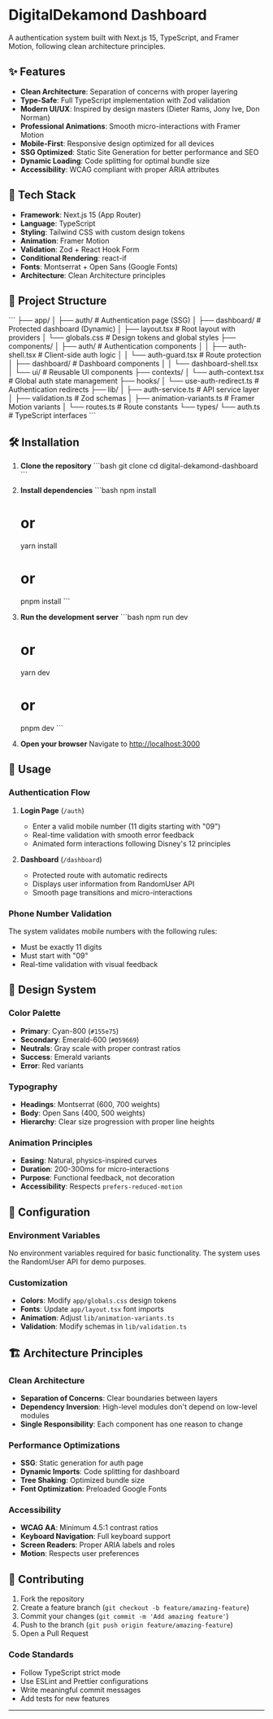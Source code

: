 # DigitalDekamond Dashboard

A authentication system built with Next.js 15, TypeScript, and Framer Motion, following clean architecture principles.

## ✨ Features

- **Clean Architecture**: Separation of concerns with proper layering
- **Type-Safe**: Full TypeScript implementation with Zod validation
- **Modern UI/UX**: Inspired by design masters (Dieter Rams, Jony Ive, Don Norman)
- **Professional Animations**: Smooth micro-interactions with Framer Motion
- **Mobile-First**: Responsive design optimized for all devices
- **SSG Optimized**: Static Site Generation for better performance and SEO
- **Dynamic Loading**: Code splitting for optimal bundle size
- **Accessibility**: WCAG compliant with proper ARIA attributes

## 🚀 Tech Stack

- **Framework**: Next.js 15 (App Router)
- **Language**: TypeScript
- **Styling**: Tailwind CSS with custom design tokens
- **Animation**: Framer Motion
- **Validation**: Zod + React Hook Form
- **Conditional Rendering**: react-if
- **Fonts**: Montserrat + Open Sans (Google Fonts)
- **Architecture**: Clean Architecture principles

## 📁 Project Structure

\`\`\`
├── app/
│   ├── auth/                 # Authentication page (SSG)
│   ├── dashboard/            # Protected dashboard (Dynamic)
│   ├── layout.tsx           # Root layout with providers
│   └── globals.css          # Design tokens and global styles
├── components/
│   ├── auth/                # Authentication components
│   │   ├── auth-shell.tsx   # Client-side auth logic
│   │   └── auth-guard.tsx   # Route protection
│   ├── dashboard/           # Dashboard components
│   │   └── dashboard-shell.tsx
│   └── ui/                  # Reusable UI components
├── contexts/
│   └── auth-context.tsx     # Global auth state management
├── hooks/
│   └── use-auth-redirect.ts # Authentication redirects
├── lib/
│   ├── auth-service.ts      # API service layer
│   ├── validation.ts        # Zod schemas
│   ├── animation-variants.ts # Framer Motion variants
│   └── routes.ts           # Route constants
└── types/
    └── auth.ts             # TypeScript interfaces
\`\`\`

## 🛠️ Installation

1. **Clone the repository**
   \`\`\`bash
   git clone <repository-url>
   cd digital-dekamond-dashboard
   \`\`\`

2. **Install dependencies**
   \`\`\`bash
   npm install
   # or
   yarn install
   # or
   pnpm install
   \`\`\`

3. **Run the development server**
   \`\`\`bash
   npm run dev
   # or
   yarn dev
   # or
   pnpm dev
   \`\`\`

4. **Open your browser**
   Navigate to [http://localhost:3000](http://localhost:3000)

## 📱 Usage

### Authentication Flow

1. **Login Page** (`/auth`)
   - Enter a valid mobile number (11 digits starting with "09")
   - Real-time validation with smooth error feedback
   - Animated form interactions following Disney's 12 principles

2. **Dashboard** (`/dashboard`)
   - Protected route with automatic redirects
   - Displays user information from RandomUser API
   - Smooth page transitions and micro-interactions

### Phone Number Validation

The system validates mobile numbers with the following rules:
- Must be exactly 11 digits
- Must start with "09"
- Real-time validation with visual feedback

## 🎨 Design System

### Color Palette
- **Primary**: Cyan-800 (`#155e75`)
- **Secondary**: Emerald-600 (`#059669`)
- **Neutrals**: Gray scale with proper contrast ratios
- **Success**: Emerald variants
- **Error**: Red variants

### Typography
- **Headings**: Montserrat (600, 700 weights)
- **Body**: Open Sans (400, 500 weights)
- **Hierarchy**: Clear size progression with proper line heights

### Animation Principles
- **Easing**: Natural, physics-inspired curves
- **Duration**: 200-300ms for micro-interactions
- **Purpose**: Functional feedback, not decoration
- **Accessibility**: Respects `prefers-reduced-motion`

## 🔧 Configuration

### Environment Variables
No environment variables required for basic functionality. The system uses the RandomUser API for demo purposes.

### Customization
- **Colors**: Modify `app/globals.css` design tokens
- **Fonts**: Update `app/layout.tsx` font imports
- **Animation**: Adjust `lib/animation-variants.ts`
- **Validation**: Modify schemas in `lib/validation.ts`

## 🏗️ Architecture Principles

### Clean Architecture
- **Separation of Concerns**: Clear boundaries between layers
- **Dependency Inversion**: High-level modules don't depend on low-level modules
- **Single Responsibility**: Each component has one reason to change

### Performance Optimizations
- **SSG**: Static generation for auth page
- **Dynamic Imports**: Code splitting for dashboard
- **Tree Shaking**: Optimized bundle size
- **Font Optimization**: Preloaded Google Fonts

### Accessibility
- **WCAG AA**: Minimum 4.5:1 contrast ratios
- **Keyboard Navigation**: Full keyboard support
- **Screen Readers**: Proper ARIA labels and roles
- **Motion**: Respects user preferences

## 🤝 Contributing

1. Fork the repository
2. Create a feature branch (`git checkout -b feature/amazing-feature`)
3. Commit your changes (`git commit -m 'Add amazing feature'`)
4. Push to the branch (`git push origin feature/amazing-feature`)
5. Open a Pull Request

### Code Standards
- Follow TypeScript strict mode
- Use ESLint and Prettier configurations
- Write meaningful commit messages
- Add tests for new features


---
